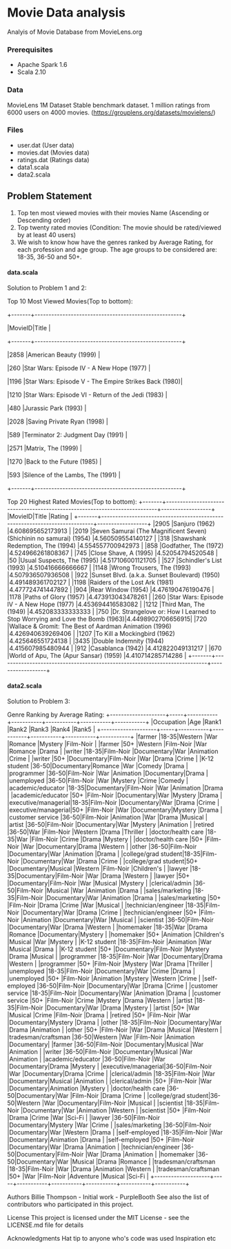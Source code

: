# Movie Data analysis
Analyis of Movie Database from MovieLens.org

### Prerequisites
- Apache Spark 1.6
- Scala 2.10

### Data 

MovieLens 1M Dataset
Stable benchmark dataset. 1 million ratings from 6000 users on 4000 movies.
(https://grouplens.org/datasets/movielens/)


### Files
- user.dat (User data)               
- movies.dat (Movies data)           
- ratings.dat (Ratings data)        
- data1.scala
- data2.scala

## Problem Statement

1. Top ten most viewed movies with their movies Name (Ascending or Descending order)
2. Top twenty rated movies (Condition: The movie should be rated/viewed by at least 40 users)
3. We wish to know how have the genres ranked by Average Rating, for each profession and age
group. The age groups to be considered are: 18-35, 36-50 and 50+.

#### data.scala
Solution to Problem 1 and 2:

Top 10 Most Viewed Movies(Top to bottom):

+-------+-----------------------------------------------------+

|MovieID|Title                                                |

+-------+-----------------------------------------------------+

|2858   |American Beauty (1999)                               |

|260    |Star Wars: Episode IV - A New Hope (1977)            |

|1196   |Star Wars: Episode V - The Empire Strikes Back (1980)|

|1210   |Star Wars: Episode VI - Return of the Jedi (1983)    |

|480    |Jurassic Park (1993)                                 |

|2028   |Saving Private Ryan (1998)                           |

|589    |Terminator 2: Judgment Day (1991)                    |

|2571   |Matrix, The (1999)                                   |

|1270   |Back to the Future (1985)                            |

|593    |Silence of the Lambs, The (1991)                     |

+-------+-----------------------------------------------------+

Top 20 Highest Rated Movies(Top to bottom):
+-------+---------------------------------------------------------------------------+------------------+
|MovieID|Title                                                                      |Rating            |
+-------+---------------------------------------------------------------------------+------------------+
|2905   |Sanjuro (1962)                                                             |4.608695652173913 |
|2019   |Seven Samurai (The Magnificent Seven) (Shichinin no samurai) (1954)        |4.560509554140127 |
|318    |Shawshank Redemption, The (1994)                                           |4.554557700942973 |
|858    |Godfather, The (1972)                                                      |4.524966261808367 |
|745    |Close Shave, A (1995)                                                      |4.52054794520548  |
|50     |Usual Suspects, The (1995)                                                 |4.517106001121705 |
|527    |Schindler's List (1993)                                                    |4.510416666666667 |
|1148   |Wrong Trousers, The (1993)                                                 |4.507936507936508 |
|922    |Sunset Blvd. (a.k.a. Sunset Boulevard) (1950)                              |4.491489361702127 |
|1198   |Raiders of the Lost Ark (1981)                                             |4.477724741447892 |
|904    |Rear Window (1954)                                                         |4.476190476190476 |
|1178   |Paths of Glory (1957)                                                      |4.473913043478261 |
|260    |Star Wars: Episode IV - A New Hope (1977)                                  |4.453694416583082 |
|1212   |Third Man, The (1949)                                                      |4.452083333333333 |
|750    |Dr. Strangelove or: How I Learned to Stop Worrying and Love the Bomb (1963)|4.4498902706656915|
|720    |Wallace & Gromit: The Best of Aardman Animation (1996)                     |4.426940639269406 |
|1207   |To Kill a Mockingbird (1962)                                               |4.425646551724138 |
|3435   |Double Indemnity (1944)                                                    |4.415607985480944 |
|912    |Casablanca (1942)                                                          |4.412822049131217 |
|670    |World of Apu, The (Apur Sansar) (1959)                                     |4.410714285714286 |
+-------+---------------------------------------------------------------------------+------------------+

#### data2.scala
Solution to Problem 3:

Genre Ranking by Average Rating:
+--------------------+-----+-----------+-----------+-----------+-----------+-----------+
|Occupation          |Age  |Rank1      |Rank2      |Rank3      |Rank4      |Rank5      |
+--------------------+-----+-----------+-----------+-----------+-----------+-----------+
|farmer              |18-35|Western    |War        |Romance    |Mystery    |Film-Noir  |
|farmer              |50+  |Western    |Film-Noir  |War        |Romance    |Drama      |
|writer              |18-35|Film-Noir  |Documentary|War        |Animation  |Crime      |
|writer              |50+  |Documentary|Film-Noir  |War        |Drama      |Crime      |
|K-12 student        |36-50|Documentary|Romance    |War        |Comedy     |Drama      |
|programmer          |36-50|Film-Noir  |War        |Animation  |Documentary|Drama      |
|unemployed          |36-50|Film-Noir  |War        |Mystery    |Crime      |Comedy     |
|academic/educator   |18-35|Documentary|Film-Noir  |War        |Animation  |Drama      |
|academic/educator   |50+  |Film-Noir  |Documentary|War        |Mystery    |Drama      |
|executive/managerial|18-35|Film-Noir  |Documentary|War        |Drama      |Crime      |
|executive/managerial|50+  |Film-Noir  |War        |Documentary|Mystery    |Drama      |
|customer service    |36-50|Film-Noir  |Animation  |War        |Drama      |Musical    |
|artist              |36-50|Film-Noir  |Documentary|War        |Mystery    |Animation  |
|retired             |36-50|War        |Film-Noir  |Western    |Drama      |Thriller   |
|doctor/health care  |18-35|War        |Film-Noir  |Crime      |Drama      |Mystery    |
|doctor/health care  |50+  |Film-Noir  |War        |Documentary|Drama      |Western    |
|other               |36-50|Film-Noir  |Documentary|War        |Animation  |Drama      |
|college/grad student|18-35|Film-Noir  |Documentary|War        |Drama      |Crime      |
|college/grad student|50+  |Documentary|Musical    |Western    |Film-Noir  |Children's |
|lawyer              |18-35|Documentary|Film-Noir  |War        |Drama      |Western    |
|lawyer              |50+  |Documentary|Film-Noir  |War        |Musical    |Mystery    |
|clerical/admin      |36-50|Film-Noir  |Musical    |War        |Animation  |Drama      |
|sales/marketing     |18-35|Film-Noir  |Documentary|War        |Animation  |Drama      |
|sales/marketing     |50+  |Film-Noir  |Drama      |Crime      |War        |Musical    |
|technician/engineer |18-35|Film-Noir  |Documentary|War        |Drama      |Crime      |
|technician/engineer |50+  |Film-Noir  |Animation  |Documentary|War        |Musical    |
|scientist           |36-50|Film-Noir  |Documentary|War        |Drama      |Western    |
|homemaker           |18-35|War        |Drama      |Romance    |Documentary|Mystery    |
|homemaker           |50+  |Animation  |Children's |Musical    |War        |Mystery    |
|K-12 student        |18-35|Film-Noir  |Animation  |War        |Musical    |Drama      |
|K-12 student        |50+  |Documentary|Film-Noir  |Mystery    |Drama      |Musical    |
|programmer          |18-35|Film-Noir  |War        |Documentary|Drama      |Western    |
|programmer          |50+  |Film-Noir  |Mystery    |War        |Drama      |Thriller   |
|unemployed          |18-35|Film-Noir  |Documentary|War        |Crime      |Drama      |
|unemployed          |50+  |Film-Noir  |Animation  |Mystery    |Western    |Crime      |
|self-employed       |36-50|Film-Noir  |Documentary|War        |Drama      |Crime      |
|customer service    |18-35|Film-Noir  |Documentary|War        |Animation  |Drama      |
|customer service    |50+  |Film-Noir  |Crime      |Mystery    |Drama      |Western    |
|artist              |18-35|Film-Noir  |Documentary|War        |Drama      |Mystery    |
|artist              |50+  |War        |Musical    |Crime      |Film-Noir  |Drama      |
|retired             |50+  |Film-Noir  |War        |Documentary|Mystery    |Drama      |
|other               |18-35|Film-Noir  |Documentary|War        |Drama      |Animation  |
|other               |50+  |Film-Noir  |War        |Drama      |Musical    |Western    |
|tradesman/craftsman |36-50|Western    |War        |Film-Noir  |Animation  |Documentary|
|farmer              |36-50|Film-Noir  |Documentary|Musical    |War        |Animation  |
|writer              |36-50|Film-Noir  |Documentary|Musical    |War        |Animation  |
|academic/educator   |36-50|Film-Noir  |War        |Documentary|Drama      |Mystery    |
|executive/managerial|36-50|Film-Noir  |War        |Documentary|Drama      |Crime      |
|clerical/admin      |18-35|Film-Noir  |War        |Documentary|Musical    |Animation  |
|clerical/admin      |50+  |Film-Noir  |War        |Documentary|Animation  |Mystery    |
|doctor/health care  |36-50|Documentary|War        |Film-Noir  |Drama      |Crime      |
|college/grad student|36-50|Western    |War        |Documentary|Film-Noir  |Musical    |
|scientist           |18-35|Film-Noir  |Documentary|War        |Animation  |Western    |
|scientist           |50+  |Film-Noir  |Drama      |Crime      |War        |Sci-Fi     |
|lawyer              |36-50|Film-Noir  |Documentary|Mystery    |War        |Crime      |
|sales/marketing     |36-50|Film-Noir  |Documentary|War        |Western    |Drama      |
|self-employed       |18-35|Film-Noir  |War        |Documentary|Animation  |Drama      |
|self-employed       |50+  |Film-Noir  |Documentary|War        |Drama      |Animation  |
|technician/engineer |36-50|Documentary|Film-Noir  |War        |Drama      |Animation  |
|homemaker           |36-50|Documentary|War        |Musical    |Drama      |Romance    |
|tradesman/craftsman |18-35|Film-Noir  |War        |Drama      |Animation  |Western    |
|tradesman/craftsman |50+  |War        |Film-Noir  |Adventure  |Musical    |Sci-Fi     |
+--------------------+-----+-----------+-----------+-----------+-----------+-----------+








Authors
Billie Thompson - Initial work - PurpleBooth
See also the list of contributors who participated in this project.

License
This project is licensed under the MIT License - see the LICENSE.md file for details

Acknowledgments
Hat tip to anyone who's code was used
Inspiration
etc
